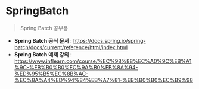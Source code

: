 # SpringBatch
> Spring Batch 공부용


- **Spring Batch 공식 문서** : https://docs.spring.io/spring-batch/docs/current/reference/html/index.html
- **Spring Batch 예제 강의** : https://www.inflearn.com/course/%EC%98%88%EC%A0%9C%EB%A1%9C-%EB%B0%B0%EC%9A%B0%EB%8A%94-%ED%95%B5%EC%8B%AC-%EC%8A%A4%ED%94%84%EB%A7%81-%EB%B0%B0%EC%B9%98